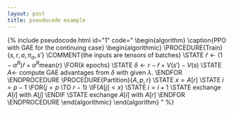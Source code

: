```yaml
---
layout: post
title: pseudocode example
---
```


{% include pseudocode.html id="1" code="
\begin{algorithm}
\caption{PPO with GAE for the continuing case}
\begin{algorithmic}
\PROCEDURE{Train}{$s, r, a, \pi_a, s'$} \COMMENT{the inputs are tensors of batches}
    \STATE $\hat{r} \leftarrow (1 - \alpha^{R})\hat{r} + \alpha^R \text{mean}(r)$
    \FOR{$k$ epochs}
        \STATE $\delta \leftarrow r - \hat{r} + V(s') - V(s)$
        \STATE $A\leftarrow$ compute GAE advantages from $\delta$ with given $\lambda$.
    \ENDFOR
\ENDPROCEDURE
\PROCEDURE{Partition}{$A, p, r$}
    \STATE $x = A[r]$
    \STATE $i = p - 1$
    \FOR{$j = p$ \TO $r - 1$}
        \IF{$A[j] < x$}
            \STATE $i = i + 1$
            \STATE exchange
            $A[i]$ with     $A[j]$
        \ENDIF
        \STATE exchange $A[i]$ with $A[r]$
    \ENDFOR
\ENDPROCEDURE
\end{algorithmic}
\end{algorithm}
" %}